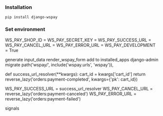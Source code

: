 ### Installation

`pip install django-wspay`

### Set environment

WS_PAY_SHOP_ID =
WS_PAY_SECRET_KEY =
WS_PAY_SUCCESS_URL =
WS_PAY_CANCEL_URL =
WS_PAY_ERROR_URL =
WS_PAY_DEVELOPMENT = True

generate input_data
render_wspay_form
add to installed_apps
django-admin migrate
path('wspay/', include('wspay.urls', 'wspay')),

def success_url_resolver(\*\*kwargs):
cart_id = kwargs['cart_id']
return reverse_lazy('orders:payment-completed', kwargs={'pk': cart_id})

WS_PAY_SUCCESS_URL = success_url_resolver
WS_PAY_CANCEL_URL = reverse_lazy('orders:payment-canceled')
WS_PAY_ERROR_URL = reverse_lazy('orders:payment-failed')

signals
